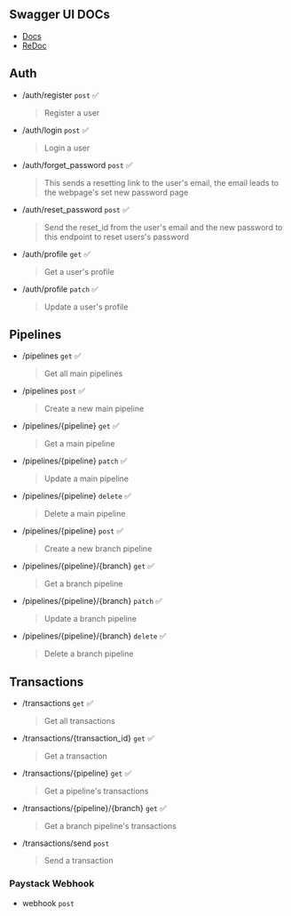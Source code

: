 ## Swagger UI DOCs

- [Docs](https://pipeline-mnbv.onrender.com/docs)
- [ReDoc](https://pipeline-mnbv.onrender.com/redoc)

## Auth

- /auth/register `post` ✅
  > Register a user
- /auth/login `post` ✅
  > Login a user
- /auth/forget_password `post` ✅
  > This sends a resetting link to the user's email, the email leads to the webpage's set new password page
- /auth/reset_password `post` ✅
  > Send the reset_id from the user's email and the new password to this endpoint to reset users's password
- /auth/profile `get` ✅
  > Get a user's profile
- /auth/profile `patch` ✅
  > Update a user's profile

## Pipelines

- /pipelines `get` ✅
  > Get all main pipelines
- /pipelines `post` ✅
  > Create a new main pipeline
- /pipelines/{pipeline} `get` ✅
  > Get a main pipeline
- /pipelines/{pipeline} `patch` ✅
  > Update a main pipeline
- /pipelines/{pipeline} `delete` ✅
  > Delete a main pipeline
- /pipelines/{pipeline} `post` ✅
  > Create a new branch pipeline
- /pipelines/{pipeline}/{branch} `get` ✅
  > Get a branch pipeline
- /pipelines/{pipeline}/{branch} `patch` ✅
  > Update a branch pipeline
- /pipelines/{pipeline}/{branch} `delete` ✅
  > Delete a branch pipeline

## Transactions

- /transactions `get` ✅
  > Get all transactions
- /transactions/{transaction_id} `get` ✅
  > Get a transaction
- /transactions/{pipeline} `get` ✅
  > Get a pipeline's transactions
- /transactions/{pipeline}/{branch} `get` ✅
  > Get a branch pipeline's transactions
- /transactions/send `post`
  > Send a transaction

### Paystack Webhook

- webhook `post`
